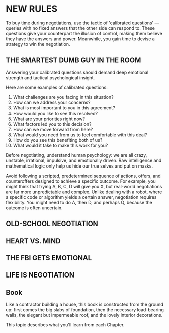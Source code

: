 # NEW RULES

To buy time during negotiations, use the tactic of 'calibrated questions' — queries with no fixed answers that the other side can respond to. These questions give your counterpart the illusion of control, making them believe they have the answers and power. Meanwhile, you gain time to devise a strategy to win the negotiation.

## THE SMARTEST DUMB GUY IN THE ROOM

Answering your calibrated questions should demand deep emotional strength and tactical psychological insight.

Here are some examples of calibrated questions:

1. What challenges are you facing in this situation?
2. How can we address your concerns?
3. What is most important to you in this agreement?
4. How would you like to see this resolved?
5. What are your priorities right now?
6. What factors led you to this decision?
7. How can we move forward from here?
8. What would you need from us to feel comfortable with this deal?
9. How do you see this benefiting both of us?
10. What would it take to make this work for you?

Before negotiating, understand human psychology: we are all crazy, unstable, irrational, impulsive, and emotionally driven. Raw intelligence and mathematical logic only help us hide our true selves and put on masks.

Avoid following a scripted, predetermined sequence of actions, offers, and counteroffers designed to achieve a specific outcome. For example, you might think that trying A, B, C, D will give you X, but real-world negotiations are far more unpredictable and complex. Unlike dealing with a robot, where a specific code or algorithm yields a certain answer, negotiation requires flexibility. You might need to do A, then D, and perhaps Q, because the outcome is often uncertain.

## OLD-SCHOOL NEGOTIATION

## HEART VS. MIND

## THE FBI GETS EMOTIONAL

## LIFE IS NEGOTIATION

## Book
Like a contractor building a house, this book is constructed from the ground up: first comes the big slabs of foundation, then the necessary load-bearing walls, the elegant but impermeable roof, and the lovely interior decorations.

This topic describes what you'll learn from each Chapter.
